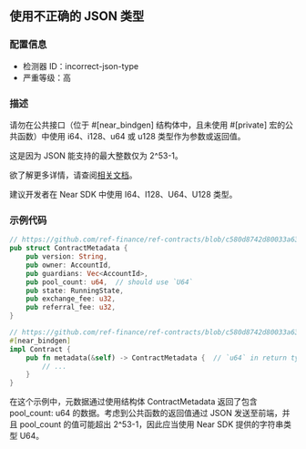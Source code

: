 
## 使用不正确的 JSON 类型

### 配置信息

* 检测器 ID：incorrect-json-type
* 严重等级：高

### 描述

请勿在公共接口（位于 #[near_bindgen] 结构体中，且未使用 #[private] 宏的公共函数）中使用 i64、i128、u64 或 u128 类型作为参数或返回值。

这是因为 JSON 能支持的最大整数仅为 2^53-1。

欲了解更多详情，请查阅[相关文档](https://2ality.com/2012/04/number-encoding.html)。

建议开发者在 Near SDK 中使用 I64、I128、U64、U128 类型。

### 示例代码

```rust
// https://github.com/ref-finance/ref-contracts/blob/c580d8742d80033a630a393180163ab70f9f3c94/ref-exchange/src/views.rs#L15
pub struct ContractMetadata {
    pub version: String,
    pub owner: AccountId,
    pub guardians: Vec<AccountId>,
    pub pool_count: u64,  // should use `U64`
    pub state: RunningState,
    pub exchange_fee: u32,
    pub referral_fee: u32,
}

// https://github.com/ref-finance/ref-contracts/blob/c580d8742d80033a630a393180163ab70f9f3c94/ref-exchange/src/views.rs#L171
#[near_bindgen]
impl Contract {
    pub fn metadata(&self) -> ContractMetadata {  // `u64` in return type
        // ...
    }
}
```

在这个示例中，元数据通过使用结构体 ContractMetadata 返回了包含 pool_count: u64 的数据。考虑到公共函数的返回值通过 JSON 发送至前端，并且 pool_count 的值可能超出 2^53-1，因此应当使用 Near SDK 提供的字符串类型 U64。
